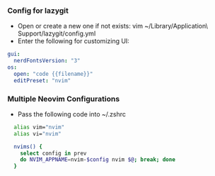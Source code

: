 ### Config for lazygit

- Open or create a new one if not exists: vim ~/Library/Application\ Support/lazygit/config.yml
- Enter the following for customizing UI:

```yaml
gui:
  nerdFontsVersion: "3"
os:
  open: "code {{filename}}"
  editPreset: "nvim"
```

### Multiple Neovim Configurations

- Pass the following code into ~/.zshrc

```bash
  alias vim="nvim"
  alias vi="nvim"

  nvims() {
    select config in prev
    do NVIM_APPNAME=nvim-$config nvim $@; break; done
  }
```
